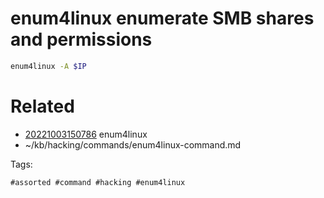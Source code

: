 # enum4linux enumerate SMB shares and permissions
```bash
enum4linux -A $IP

```
# Related

- [20221003150786](/zet/20221003150786/README.md) enum4linux
- ~/kb/hacking/commands/enum4linux-command.md

Tags:

    #assorted #command #hacking #enum4linux
